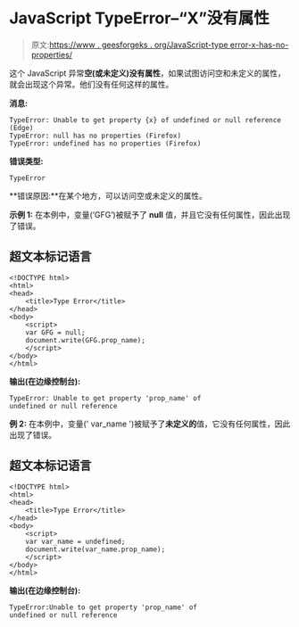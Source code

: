 # JavaScript TypeError–“X”没有属性

> 原文:[https://www . geesforgeks . org/JavaScript-type error-x-has-no-properties/](https://www.geeksforgeeks.org/javascript-typeerror-x-has-no-properties/)

这个 JavaScript 异常**空(或未定义)没有属性**，如果试图访问空和未定义的属性，就会出现这个异常。他们没有任何这样的属性。

**消息:**

```
TypeError: Unable to get property {x} of undefined or null reference (Edge)
TypeError: null has no properties (Firefox)
TypeError: undefined has no properties (Firefox)

```

**错误类型:**

```
TypeError

```

**错误原因:**在某个地方，可以访问空或未定义的属性。

**示例 1:** 在本例中，变量(‘GFG’)被赋予了 **null** 值，并且它没有任何属性，因此出现了错误。

## 超文本标记语言

```
<!DOCTYPE html>
<html>
<head>
    <title>Type Error</title>
</head>
<body>
    <script>
    var GFG = null;
    document.write(GFG.prop_name);
    </script>
</body>
</html>
```

**输出(在边缘控制台):**

```
TypeError: Unable to get property 'prop_name' of 
undefined or null reference

```

**例 2:** 在本例中，变量(' var_name ')被赋予了**未定义的**值，它没有任何属性，因此出现了错误。

## 超文本标记语言

```
<!DOCTYPE html>
<html>
<head>
    <title>Type Error</title>
</head>
<body>
    <script>
    var var_name = undefined;
    document.write(var_name.prop_name);
    </script>
</body>
</html>
```

**输出(在边缘控制台):**

```
TypeError:Unable to get property 'prop_name' of 
undefined or null reference

```